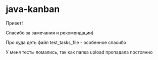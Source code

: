 # java-kanban

Привет! 

Спасибо за замечания и рекомендации)

Про куда деть файл test_tasks_file - особенное спасибо

У меня тесты ломались, так как папка upload пропадала постоянно